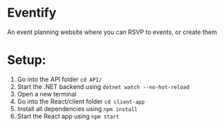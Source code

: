 # Eventify
An event planning website where you can RSVP to events, or create them

# Setup:
1. Go into the API folder `cd API/`
2. Start the .NET backend using `dotnet watch --no-hot-reload`
3. Open a new terminal
4. Go into the React/client folder `cd client-app`
5. Install all dependencies using `npm install`
6. Start the React app using `npm start`
